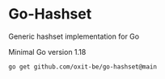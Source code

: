 # Go-Hashset

Generic hashset implementation for Go

Minimal Go version 1.18

```
go get github.com/oxit-be/go-hashset@main
```
